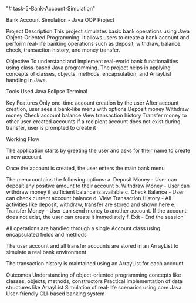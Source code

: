 "# task-5-Bank-Account-Simulation" 

Bank Account Simulation - Java OOP Project

Project Description
This project simulates basic bank operations using Java Object-Oriented Programming. It allows users to create a bank account and perform real-life banking operations such as deposit, withdraw, balance check, transaction history, and money transfer.

Objective
To understand and implement real-world bank functionalities using class-based Java programming.
The project helps in applying concepts of classes, objects, methods, encapsulation, and ArrayList handling in Java.

Tools Used
Java
 Eclipse
Terminal

Key Features
Only one-time account creation by the user
After account creation, user sees a bank-like menu with options
Deposit money
Withdraw money
Check account balance
View transaction history
Transfer money to other user-created accounts
If a recipient account does not exist during transfer, user is prompted to create it

Working Flow

The application starts by greeting the user and asks for their name to create a new account

Once the account is created, the user enters the main bank menu

The menu contains the following options:
a. Deposit Money - User can deposit any positive amount to their account
b. Withdraw Money - User can withdraw money if sufficient balance is available
c. Check Balance - User can check current account balance
d. View Transaction History - All activities like deposit, withdraw, transfer are stored and shown here
e. Transfer Money - User can send money to another account. If the account does not exist, the user can create it immediately
f. Exit - End the session

All operations are handled through a single Account class using encapsulated fields and methods

The user account and all transfer accounts are stored in an ArrayList to simulate a real bank environment

The transaction history is maintained using an ArrayList for each account

Outcomes
Understanding of object-oriented programming concepts like classes, objects, methods, constructors
Practical implementation of data structures like ArrayList
Simulation of real-life scenarios using core Java
User-friendly CLI-based banking system


